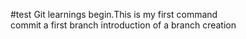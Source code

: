 #test
Git learnings begin.This is my first command  
commit a first branch
introduction of a branch creation
